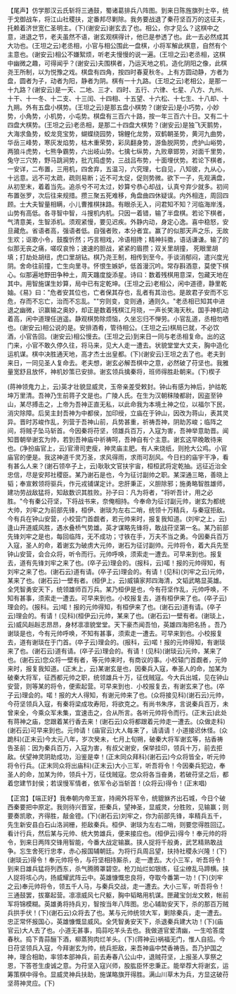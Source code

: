 <!-- { "loadSidebar": true } -->
【尾声】仿学那汉云氏斩将三通鼓，蜀诸葛排兵八阵图。到来日陈旌旗列士卒，统于戈御战车，将江山社稷扶，定番邦尽剿除。我务要战退了秦苻坚百万的这征夫，托赖着济世宽仁圣明主。(下)(谢安云)谢玄去了也。相公，你才见么？这棋中之意，进退之节，老夫虽然不语，谢玄观棋得计，他已是参透了也。此一去必然成其大功也。(王坦之云)老丞相，小官与相公围此一盘棋，小将军解此棋意，自然有个主意也。(谢安云)相公不嫌絮烦，听老夫慢慢的说一遍。(王坦之云)老丞相，这棋中幽微之趣，可得闻乎？(谢安云)夫围棋者，乃运天地之机，造化阴阳之像，此棋尧王所制，以为悦豫之戏。棋盘有四角，按四时春夏秋冬。上有方圆动静，方者为盘，圆者为子，动者为阳，静者为阴。棋有一十九路。(王坦之云)老相公，是那一十九路？(谢安云)是一天、二地、三才、四时、五行、六律、七星、八方、九州、十干、十一冬、十二支、十三闰、十四相、十五望、十六松、十七生、十八却、十九朔。外有五盘小棋势。(王坦之云)是那五盘小棋势？(谢安云)是小巧势，小妙势，小角势，小机势，小屯势。棋盘有三百六十路，按一年三百六十日。又有二十四盘大棋势。(王坦之云)老丞相，是那二十四盘大棋势？(谢安云)是独飞天鹅势，大海求鱼势，蛟龙竞宝势，蝴蝶绕园势，锦鲤化龙势，双鹤朝圣势，黄河九曲势，华岳三峰势，寒灰发焰势，枯木重荣势，彩凤翻身势，游鱼脱网势，虎护山峪势，两狼斗虎势，七熊争霸势，六出岐山势。七擒七纵势，九败章邯势，对面千里势，兔守三穴势，野马跳涧势，批亢捣虚势，三战吕布势，十面埋伏势。若论下棋者，一安详，二布置，三用机，四舍弃，五温习，六究理，七自见，八知彼，九从心，十远意。远不可太疏，疏则易断；近不可太促，促则势微。欲下一子，先观满盘，从初至末，着着当先。追杀兮不可太过，妙算兮恭心却战，认真兮弃少就多。初间布置张罗，次后往来规措。攒三聚五死难移，角盘曲四休疑误。内外相连，周回四顾。士大夫智量相瞒，小儿曹推棋抹路。有眼杀无入，问君知不知？河临海岸浅，山势有高低。各寻智中智，斗搜机内机。只因一着错，输了半盘棋。若论下棋者，气清意美，生智添机。须观紧慢，要见迟疾。外静内动，身定心逸。喜中稳怒，安旦藏危。省语者高，强语者低。自强者败，本分者宜。赢了的似那天声之乐，无故生欢；讴歌小令，鼓腹忻然；巧言相戏，冷语相搀；精神抖擞，语话谦谦。输了的似那无丧之痛，嗟叹哀怜；速速的胆战，紧紧的眉攒；双关里胡撞，
死眼里胡填；打劫处胡纽，虎口里胡钻。棋乃尧王制，相传到至今。手谈消郁闷，遣兴度光阴。舍命往前撞，亡生向里寻。怀恨生嫉妒，低首漫沉吟。常存斟酒意，莫使下棋心。似那遍地野田争种土，周天躔度旋添星。诗曰：数着残棋用意深，包藏天地在其中。用智施谋生妙算，局中已有定乾坤。(王坦之云)老相公，闲中道德，静里乾妯。《易》曰："危者安其位也，亡者保其存也，乱者有其治也。是故君子安而不忘危，存而不忘亡，治而不忘乱。""穷则变，变则通，通则久。"老丞相已知其中进退之幽微，识赢输之奥妙，却正是数着残棋江月晓，一声长笑海天秋。国手神机动着高，闲中道理任逍遥。静观棋势除烦恼，久坐忘归不惮劳。小官乱道，丞相勿哂也。(谢安云)相公说的是。安排酒肴，管待相公。(王坦之云)棋局已就，不必饮酒，小官告回。(谢安云)相公慢去。(王坦之云)到来日一同与老丞相复命。出的这门来，小官不敢久停久往，将马来，见大人走一遭去。状貌堂堂大丈夫，胸中造化运机谋。棋中决胜通天地，高才杰士出皇都。(下)(谢安云)王坦之去了也。老夫到来日，一同见圣人复命去。老夫想，谢玄必解吾棋中之意，必然破了苻坚也。我雅量宽舒且放怀，神机妙策已安排。谢玄领兵擒秦将，班师得胜赴朝来。(下)楔子

(蒋神领鬼力上，云)英才壮貌显威灵，玉帝亲差受敕封。钟山有感为神后，护祜乾坤万里清。吾神乃生前蒋子文是也。广陵人氏。在生为汉朝秣陵都尉，因盗至钟山，某尽搏击之，上帝为吾神正直无私，以此命我为本境土神之位，以福尔下民，消灾除障。后吴主封吾神为中都侯，加印绶，立庙在于钟山，因改为蒋山，表其灵异。晋时苏峻作乱，列营于吾神山前，兵势甚重，祈祷吾神，阴助苏峻；临阵之间，将贼子坠马斩首。今因秦将苻坚，领雄兵百万，入寇为害，吾神举意助晋。闻知晋朝举谢玄为帅，若到吾神庙中祈祷呵，吾神自有个主意。谢玄这早晚敢待来也。(净扮庙官上，云)官滑司吏瘦，神灵庙主肥。有人来烧纸，则抢大公鸡。小官庙官的便是。我这神道千灵万圣，求风得雨，求雨可刮风。今日扫的庙宇干净，看有甚么人来？(谢石领卒子上，云)耿耿文官扶宇宙，桓桓武将定乾抽。远征近治全忠信，尽是安邦社稷臣。某乃谢石是也，今为征讨副帅之职。某深通三略，善晓上韬；奉宣敕领将驱兵，作元戎铺谋定计。忠肝秉正，义胆除邪；施勇略智胜雄师，建功劳战敌猛将，知敌数识其胜败。孙子曰：凡为将者，"将听吾计，用之必胜。"今有秦公苻坚，下将战书来，奈俺相持。今奉命为征讨副元帅，谢玄为都统大帅，刘牢之为前部先锋，桓伊、谢琰为左右二哨，统领十万精兵，与秦寇拒敌。今有兵在钟山安营，小校营门首觑者，若元帅来时，报复我知道。(刘牢之上，云)逢山开道威风胜，遇水叠桥气势雄。英才谋略先锋将，敢战苻坚第一名。某乃前部先锋刘牢之是也，每回临阵，无不成功；寸铁在手，万夫不当之勇。今因秦兵百万入寇，圣人的命，着谢玄为破虏大元帅，谢石为征讨副帅。元帅将令，着大兵先至钟山安营，会合众将，听令而行。元帅呼唤，须索走一遭去。可早来到也。报复去，道有先锋刘牢之来了也。(卒子云)理会的。(报科，云)喏！报的元帅得知，有刘牢之来了也。(谢石云)道有请。(卒子云)理会的。有请！(见科)(刘牢之云)元帅，某来了也。(谢石云)一壁有者。(桓伊上，云)威镇家邦四海清，文韬武略显英雄。全凭智勇安天下，统领雄师百万兵。某乃桓伊是也，今有苻坚作乱，元帅呼唤，不知有甚事，须索走一遭去。可早来到也。小校报复去，道有桓伊来了也。(卒子云)理会的。(报科。云)喏！报的元帅得知，有桓伊来了也。(谢石云)道有请。(卒子云)理会的。有请！(见科)(桓伊云)元帅，某来了也。(谢石云)一壁有者。(谢琰上，云)威风赳赳志昂昂，身材凛凛貌堂堂。天下豪杰闻吾怕，英雄四海把名扬
。吾乃谢琰是也，今有元帅呼唤，不知有甚事，须索走一遭去。可早来到也。小校报复去，道有谢琰在于门首。(卒子云)理会的。(报科，云)喏！报的元帅得知，有谢琰来了也。(谢石云)道有请。(卒子云)理会的。有请！(见科)(谢琰云)元帅，某来了也。(谢石云)您众将一壁有者，等元帅来时，有商议的事。小校辕门首觑者，元帅来时，报复我知道。(正末上，云)某谢玄是也，因秦兵入寇，奉圣人的命，加某为破秦大将军，征西都元帅之职，统领雄兵十万，征伐贼寇。今大兵出城，见在钟山安营，则等某的将令，便索起营。可早来到也．小校报复去，有谢玄来了也。(卒子云)理会的。喏！报的大人得知，有谢元帅来了也。(众将接见科)(谢石云)元帅，今苻坚领兵入寇，有秦将梁成攻寿阳，将欲克之。有尚书朱序，言说秦兵百万，未曾来全，今乘众军未集，宜速击之，合从所言。各听元帅将令而行。(正末云)此处有蒋神之庙，您跟着某行香去来！(谢石云)众将都跟着元帅走一遭去。(众做走科)(谢石云)可早来到也。元帅请！(庙官云)大人每来了，请请请！小道接迟休怪。(众跪科)(正末云)今太元八年，岁次癸未，七月上旬朔，破秦大将军谢玄等，拈香祷告圣前：因为秦兵百万，入寇为害，有叔父谢安，保举挂印，领兵十万，前去拒敌。伏望神灵阴助成功，沿鉴是幸！(正末同众拜科)(谢石云)今众将皆全，听元帅将令行兵。(正末同众将出庙科)(正末云)大小三军，听吾将令！今因秦兵犯边，奉圣人的命，加某为帅，领兵十万，征伐贼寇。您众将各当奋勇，若破苻坚之后，都着您建节封侯；若误慢军情者，依军令必当斩首！(众将云)得令！(正末唱)

【正宫】【端正好】我奉朝内帝王宣，持阃外将军令，统貔貅齐出石城，今日个破西秦要把中原定。我则待兴晋室，拒秦兵，望神圣，显威灵，分胜败，见输赢；则要奏凯歌，齐得胜，敲金镫。(下)(谢石云)刘牢之，你为前部先锋，率精兵五千，先生新安县白石山洛涧栅，拒敌秦兵。桓伊、谢琰为左右二哨，则要您得胜回辽。看计行兵，然后某与元帅、统大势雄兵，便来接应也。(桓伊云)得今！奉元帅的将令，到来日两阵交锋用智能，今番大战定输赢。挟人捉将千般勇，武艺精熟敢战争。忘生舍死行忠孝，赤心报国辅朝廷。为将行兵周吕望，扶持社稷永兴隆！(下)(谢琰云)得令！奉元帅将令，与苻坚相持厮杀，走一遭去。大小三军，听吾将令！到来日雄兵猛将列西东，杀气腾腾罩碧空。枪刀灿烂如银练，征尘缭乱马蹄横。挟人捉将垓心内，扬威耀武阵云中。英雄慷慨忠良将，夺取今番第一功！(下)(刘牢之云)奉元帅将令，领五千人马，与秦兵交战，走一遭去。大小三军，听吾将令！三通鼓罢，拔寨起营。凛凛威风七尺躯，胸中韬略用机谋。匣藏宝剑龙文敕，帐前军将锦模糊。英雄勇将持兵刃，智按当年八阵图。忠心辅助安天下，杀的那百万贼兵拱手伏！(下)(谢石云)众将去了也。某与元帅统领大军，剿除秦兵，走一遭去。忠正常怀报国心，英雄慷慨显威风。全凭智勇安天下，杀退秦兵建大功！(下)(庙官云)大人去了也。小道无甚事，捣蒜吃羊头去也。我做道官爱清幽，一生哈答度春秋。捣下青蒜酾下酒，柳蒸狗肉烂羊头。(下)(蒋神云)祸福无门，惟人自招。今日苻坚领兵入寇，今拜谢玄为帅，统兵拒敌，来吾神庙中焚香祷告。吾乃护国之神，理合相助，率领本部神兵，前去寿春八公山中，退贼苻坚，上报圣人享祭之恩，下答苍生虔诚之意。为苻坚入寇兴师，股肱臣怀忠秉正。能举荐大将谢玄，运筹策棋中得令。显威灵神兵扶助，施谋略旗开得胜。满山川草木为兵，方显这破苻坚蒋神灵应。(下)
　
